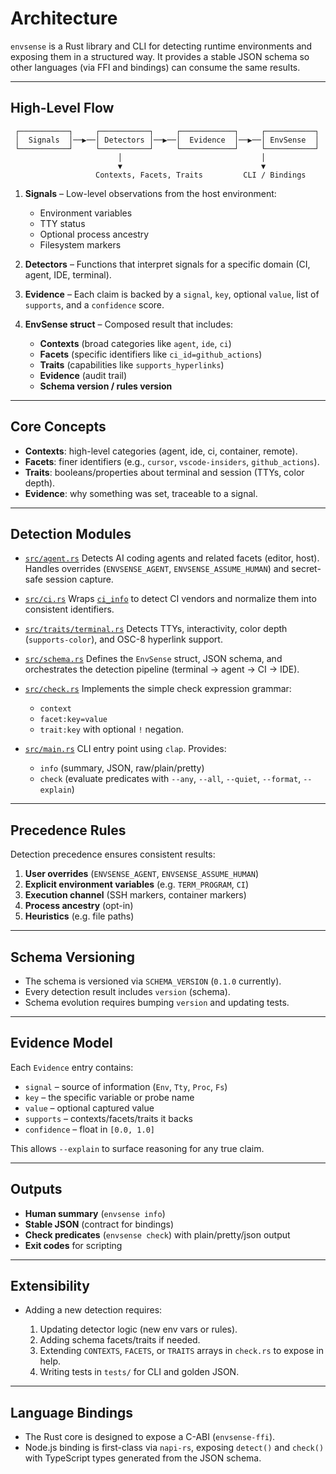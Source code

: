 # Architecture

`envsense` is a Rust library and CLI for detecting runtime environments and exposing them in a structured way. It provides a stable JSON schema so other languages (via FFI and bindings) can consume the same results.

---

## High-Level Flow

```
 ┌───────────┐     ┌───────────┐     ┌────────────┐     ┌───────────┐
 │  Signals  │──▶──│ Detectors │──▶──│  Evidence  │──▶──│ EnvSense  │
 └───────────┘     └───────────┘     └────────────┘     └───────────┘
                        │                               │
                        ▼                               ▼
                   Contexts, Facets, Traits         CLI / Bindings
```

1. **Signals** – Low-level observations from the host environment:

   * Environment variables
   * TTY status
   * Optional process ancestry
   * Filesystem markers

2. **Detectors** – Functions that interpret signals for a specific domain (CI, agent, IDE, terminal).

3. **Evidence** – Each claim is backed by a `signal`, `key`, optional `value`, list of `supports`, and a `confidence` score.

4. **EnvSense struct** – Composed result that includes:

   * **Contexts** (broad categories like `agent`, `ide`, `ci`)
   * **Facets** (specific identifiers like `ci_id=github_actions`)
   * **Traits** (capabilities like `supports_hyperlinks`)
   * **Evidence** (audit trail)
   * **Schema version / rules version**

---

## Core Concepts

* **Contexts**: high-level categories (agent, ide, ci, container, remote).
* **Facets**: finer identifiers (e.g., `cursor`, `vscode-insiders`, `github_actions`).
* **Traits**: booleans/properties about terminal and session (TTYs, color depth).
* **Evidence**: why something was set, traceable to a signal.

---

## Detection Modules

* [`src/agent.rs`](../src/agent.rs)
  Detects AI coding agents and related facets (editor, host). Handles overrides (`ENVSENSE_AGENT`, `ENVSENSE_ASSUME_HUMAN`) and secret-safe session capture.

* [`src/ci.rs`](../src/ci.rs)
  Wraps [`ci_info`](https://crates.io/crates/ci_info) to detect CI vendors and normalize them into consistent identifiers.

* [`src/traits/terminal.rs`](../src/traits/terminal.rs)
  Detects TTYs, interactivity, color depth (`supports-color`), and OSC-8 hyperlink support.

* [`src/schema.rs`](../src/schema.rs)
  Defines the `EnvSense` struct, JSON schema, and orchestrates the detection pipeline (terminal → agent → CI → IDE).

* [`src/check.rs`](../src/check.rs)
  Implements the simple check expression grammar:

  * `context`
  * `facet:key=value`
  * `trait:key`
    with optional `!` negation.

* [`src/main.rs`](../src/main.rs)
  CLI entry point using `clap`. Provides:

  * `info` (summary, JSON, raw/plain/pretty)
  * `check` (evaluate predicates with `--any`, `--all`, `--quiet`, `--format`, `--explain`)

---

## Precedence Rules

Detection precedence ensures consistent results:

1. **User overrides** (`ENVSENSE_AGENT`, `ENVSENSE_ASSUME_HUMAN`)
2. **Explicit environment variables** (e.g. `TERM_PROGRAM`, `CI`)
3. **Execution channel** (SSH markers, container markers)
4. **Process ancestry** (opt-in)
5. **Heuristics** (e.g. file paths)

---

## Schema Versioning

* The schema is versioned via `SCHEMA_VERSION` (`0.1.0` currently).
* Every detection result includes `version` (schema).
* Schema evolution requires bumping `version` and updating tests.

---

## Evidence Model

Each `Evidence` entry contains:

* `signal` – source of information (`Env`, `Tty`, `Proc`, `Fs`)
* `key` – the specific variable or probe name
* `value` – optional captured value
* `supports` – contexts/facets/traits it backs
* `confidence` – float in `[0.0, 1.0]`

This allows `--explain` to surface reasoning for any true claim.

---

## Outputs

* **Human summary** (`envsense info`)
* **Stable JSON** (contract for bindings)
* **Check predicates** (`envsense check`) with plain/pretty/json output
* **Exit codes** for scripting

---

## Extensibility

* Adding a new detection requires:

  1. Updating detector logic (new env vars or rules).
  2. Adding schema facets/traits if needed.
  3. Extending `CONTEXTS`, `FACETS`, or `TRAITS` arrays in `check.rs` to expose in help.
  4. Writing tests in `tests/` for CLI and golden JSON.

---

## Language Bindings

* The Rust core is designed to expose a C-ABI (`envsense-ffi`).
* Node.js binding is first-class via `napi-rs`, exposing `detect()` and `check()` with TypeScript types generated from the JSON schema.